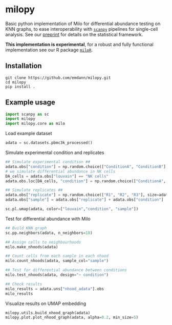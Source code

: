 # milopy
Basic python implementation of Milo for differential abundance testing on KNN graphs, to ease interoperability with [`scanpy`](https://scanpy.readthedocs.io/en/stable/index.html) pipelines for single-cell analysis. See our [preprint](https://www.biorxiv.org/content/10.1101/2020.11.23.393769v1) for details on the statistical framework.

**This implementation is experimental**, for a robust and fully functional implementation see our R package [`miloR`](https://github.com/MarioniLab/miloR).

## Installation

```
git clone https://github.com/emdann/milopy.git
cd milopy
pip install .
```

## Example usage
```python
import scanpy as sc
import milopy
import milopy.core as milo
```

Load example dataset
```python
adata = sc.datasets.pbmc3k_processed()
```

Simulate experimental condition and replicates
```python
## Simulate experimental condition ##
adata.obs["condition"] = np.random.choice(["ConditionA", "ConditionB"], size=adata.n_obs, p=[0.5,0.5])
# we simulate differential abundance in NK cells
DA_cells = adata.obs["louvain"] == "NK cells"
adata.obs.loc[DA_cells, "condition"] = np.random.choice(["ConditionA", "ConditionB"], size=sum(DA_cells), p=[0.2,0.8])

## Simulate replicates ##
adata.obs["replicate"] = np.random.choice(["R1", "R2", "R3"], size=adata.n_obs)
adata.obs["sample"] = adata.obs["replicate"] + adata.obs["condition"]

sc.pl.umap(adata, color=["louvain","condition", "sample"])
```

Test for differential abundance with Milo
```python
## Build KNN graph
sc.pp.neighbors(adata, n_neighbors=10)

## Assign cells to neighbourhoods
milo.make_nhoods(adata)

## Count cells from each sample in each nhood
milo.count_nhoods(adata, sample_col="sample")

## Test for differential abundance between conditions
milo.test_nhoods(adata, design="~ condition")

## Check results
milo_results = adata.uns["nhood_adata"].obs
milo_results
```

Visualize results on UMAP embedding
```python
milopy.utils.build_nhood_graph(adata)
milopy.plot.plot_nhood_graph(adata, alpha=0.2, min_size=5)
```